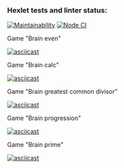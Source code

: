 ### Hexlet tests and linter status:

<!-- ![Actions Status](/workflows/hexlet-check/badge.svg) -->

[![Maintainability](https://api.codeclimate.com/v1/badges/a99a88d28ad37a79dbf6/maintainability)](https://codeclimate.com/github/codeclimate/codeclimate/maintainability)
[![Node CI](https://github.com/Rost-is-love/frontend-project-lvl1/workflows/Node%20CI/badge.svg)](https://github.com/Rost-is-love/frontend-project-lvl1/actions)

Game "Brain even"

[![asciicast](https://asciinema.org/a/nSS4HpYtcM99iVWg51LSkhCXK.svg)](https://asciinema.org/a/nSS4HpYtcM99iVWg51LSkhCXK)

Game "Brain calc"

[![asciicast](https://asciinema.org/a/okDuVMymTwd0wl3ZG1F4t63VZ.svg)](https://asciinema.org/a/okDuVMymTwd0wl3ZG1F4t63VZ)

Game "Brain greatest common divisor"

[![asciicast](https://asciinema.org/a/4jWKCAf3iapIVcHiAmQJLCYht.svg)](https://asciinema.org/a/4jWKCAf3iapIVcHiAmQJLCYht)

Game "Brain progression"

[![asciicast](https://asciinema.org/a/bDsoZcOa4I7y8ZGv4cnweDs0m.svg)](https://asciinema.org/a/bDsoZcOa4I7y8ZGv4cnweDs0m)

Game "Brain prime"

[![asciicast](https://asciinema.org/a/5vPnyKRuDAhY8Iz8mG1dkInvZ.svg)](https://asciinema.org/a/5vPnyKRuDAhY8Iz8mG1dkInvZ)
